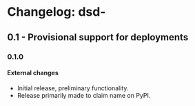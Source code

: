 Changelog: dsd-<platformname>
===

0.1 - Provisional support for deployments
---

### 0.1.0

#### External changes

- Initial release, preliminary functionality.
- Release primarily made to claim name on PyPI.
